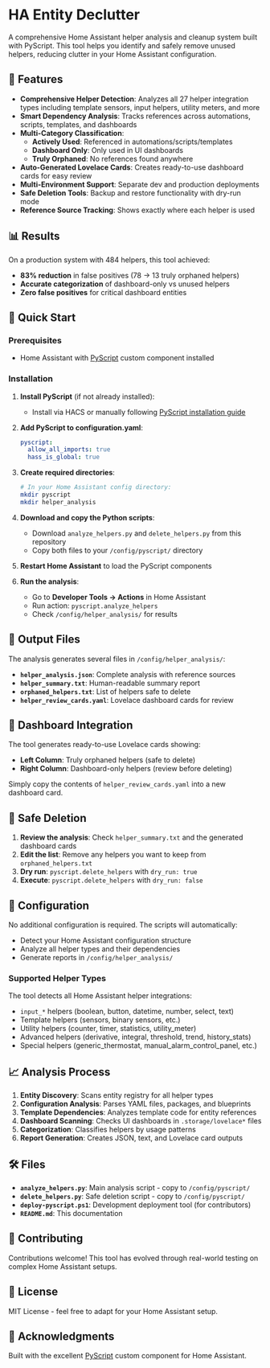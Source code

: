 # HA Entity Declutter

A comprehensive Home Assistant helper analysis and cleanup system built with PyScript. This tool helps you identify and safely remove unused helpers, reducing clutter in your Home Assistant configuration.

## 🎯 Features

- **Comprehensive Helper Detection**: Analyzes all 27 helper integration types including template sensors, input helpers, utility meters, and more
- **Smart Dependency Analysis**: Tracks references across automations, scripts, templates, and dashboards
- **Multi-Category Classification**: 
  - **Actively Used**: Referenced in automations/scripts/templates
  - **Dashboard Only**: Only used in UI dashboards
  - **Truly Orphaned**: No references found anywhere
- **Auto-Generated Lovelace Cards**: Creates ready-to-use dashboard cards for easy review
- **Multi-Environment Support**: Separate dev and production deployments
- **Safe Deletion Tools**: Backup and restore functionality with dry-run mode
- **Reference Source Tracking**: Shows exactly where each helper is used

## 📊 Results

On a production system with 484 helpers, this tool achieved:
- **83% reduction** in false positives (78 → 13 truly orphaned helpers)
- **Accurate categorization** of dashboard-only vs unused helpers
- **Zero false positives** for critical dashboard entities

## 🚀 Quick Start

### Prerequisites
- Home Assistant with [PyScript](https://github.com/custom-components/pyscript) custom component installed

### Installation

1. **Install PyScript** (if not already installed):
   - Install via HACS or manually following [PyScript installation guide](https://github.com/custom-components/pyscript)

2. **Add PyScript to configuration.yaml**:
   ```yaml
   pyscript:
     allow_all_imports: true
     hass_is_global: true
   ```

3. **Create required directories**:
   ```bash
   # In your Home Assistant config directory:
   mkdir pyscript
   mkdir helper_analysis
   ```

4. **Download and copy the Python scripts**:
   - Download `analyze_helpers.py` and `delete_helpers.py` from this repository
   - Copy both files to your `/config/pyscript/` directory

5. **Restart Home Assistant** to load the PyScript components

6. **Run the analysis**:
   - Go to **Developer Tools → Actions** in Home Assistant
   - Run action: `pyscript.analyze_helpers`
   - Check `/config/helper_analysis/` for results

## 📁 Output Files

The analysis generates several files in `/config/helper_analysis/`:

- **`helper_analysis.json`**: Complete analysis with reference sources
- **`helper_summary.txt`**: Human-readable summary report
- **`orphaned_helpers.txt`**: List of helpers safe to delete
- **`helper_review_cards.yaml`**: Lovelace dashboard cards for review

## 🎨 Dashboard Integration

The tool generates ready-to-use Lovelace cards showing:
- **Left Column**: Truly orphaned helpers (safe to delete)
- **Right Column**: Dashboard-only helpers (review before deleting)

Simply copy the contents of `helper_review_cards.yaml` into a new dashboard card.

## 🧹 Safe Deletion

1. **Review the analysis**: Check `helper_summary.txt` and the generated dashboard cards
2. **Edit the list**: Remove any helpers you want to keep from `orphaned_helpers.txt`
3. **Dry run**: `pyscript.delete_helpers` with `dry_run: true`
4. **Execute**: `pyscript.delete_helpers` with `dry_run: false`

## 🔧 Configuration

No additional configuration is required. The scripts will automatically:
- Detect your Home Assistant configuration structure
- Analyze all helper types and their dependencies
- Generate reports in `/config/helper_analysis/`

### Supported Helper Types

The tool detects all Home Assistant helper integrations:
- `input_*` helpers (boolean, button, datetime, number, select, text)
- Template helpers (sensors, binary sensors, etc.)
- Utility helpers (counter, timer, statistics, utility_meter)
- Advanced helpers (derivative, integral, threshold, trend, history_stats)
- Special helpers (generic_thermostat, manual_alarm_control_panel, etc.)

## 📈 Analysis Process

1. **Entity Discovery**: Scans entity registry for all helper types
2. **Configuration Analysis**: Parses YAML files, packages, and blueprints
3. **Template Dependencies**: Analyzes template code for entity references
4. **Dashboard Scanning**: Checks UI dashboards in `.storage/lovelace*` files
5. **Categorization**: Classifies helpers by usage patterns
6. **Report Generation**: Creates JSON, text, and Lovelace card outputs

## 🛠️ Files

- **`analyze_helpers.py`**: Main analysis script - copy to `/config/pyscript/`
- **`delete_helpers.py`**: Safe deletion script - copy to `/config/pyscript/`  
- **`deploy-pyscript.ps1`**: Development deployment tool (for contributors)
- **`README.md`**: This documentation

## 🤝 Contributing

Contributions welcome! This tool has evolved through real-world testing on complex Home Assistant setups.

## 📄 License

MIT License - feel free to adapt for your Home Assistant setup.

## 🙏 Acknowledgments

Built with the excellent [PyScript](https://github.com/custom-components/pyscript) custom component for Home Assistant.
